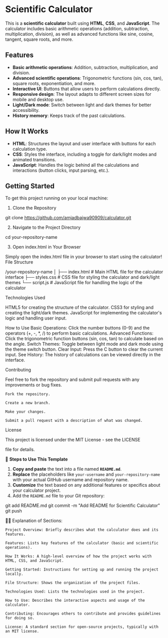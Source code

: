 # Scientific Calculator

This is a **scientific calculator** built using **HTML**, **CSS**, and **JavaScript**. The calculator includes basic arithmetic operations (addition, subtraction, multiplication, division), as well as advanced functions like sine, cosine, tangent, square roots, and more.

## Features

- **Basic arithmetic operations**: Addition, subtraction, multiplication, and division.
- **Advanced scientific operations**: Trigonometric functions (sin, cos, tan), square roots, exponentiation, and more.
- **Interactive UI**: Buttons that allow users to perform calculations directly.
- **Responsive design**: The layout adapts to different screen sizes for mobile and desktop use.
- **Light/Dark mode**: Switch between light and dark themes for better accessibility.
- **History memory**: Keeps track of the past calculations.

## How It Works

- **HTML**: Structures the layout and user interface with buttons for each calculation type.
- **CSS**: Styles the interface, including a toggle for dark/light modes and animated transitions.
- **JavaScript**: Handles the logic behind all the calculations and interactions (button clicks, input parsing, etc.).

## Getting Started

To get this project running on your local machine:

1. Clone the Repository

git clone https://github.com/amjadbajwa90909/calculator.git

2. Navigate to the Project Directory

cd your-repository-name

3. Open index.html in Your Browser

Simply open the index.html file in your browser to start using the calculator!
File Structure

/your-repository-name
│
├── index.html        # Main HTML file for the calculator interface
├── styles.css        # CSS file for styling the calculator and dark/light themes
└── script.js         # JavaScript file for handling the logic of the calculator

Technologies Used

HTML5 for creating the structure of the calculator.
CSS3 for styling and creating the light/dark themes.
JavaScript for implementing the calculator's logic and handling user input.

How to Use
Basic Operations: Click the number buttons (0-9) and the operators (+, -, *, /) to perform basic calculations.
Advanced Functions: Click the trigonometric function buttons (sin, cos, tan) to calculate based on the angle.
Switch Themes: Toggle between light mode and dark mode using the theme switch button.
Clear Input: Press the C button to clear the current input.
See History: The history of calculations can be viewed directly in the interface.

Contributing

Feel free to fork the repository and submit pull requests with any improvements or bug fixes.

    Fork the repository.

    Create a new branch.

    Make your changes.

    Submit a pull request with a description of what was changed.

License

This project is licensed under the MIT License - see the LICENSE

file for details.


🚀 **Steps to Use This Template**

1. **Copy and paste** the text into a file named **`README.md`**.
2. **Replace** the placeholders like `your-username` and `your-repository-name` with your actual GitHub username and repository name.
3. **Customize** the text based on any additional features or specifics about your calculator project.
4. Add the `README.md` file to your Git repository:

git add README.md
git commit -m "Add README for Scientific Calculator"
git push

🧑‍💻 Explanation of Sections:

    Project Overview: Briefly describes what the calculator does and its features.

    Features: Lists key features of the calculator (basic and scientific operations).

    How It Works: A high-level overview of how the project works with HTML, CSS, and JavaScript.

    Getting Started: Instructions for setting up and running the project locally.

    File Structure: Shows the organization of the project files.

    Technologies Used: Lists the technologies used in the project.

    How to Use: Describes the interactive aspects and usage of the calculator.

    Contributing: Encourages others to contribute and provides guidelines for doing so.

    License: A standard section for open-source projects, typically with an MIT license.
